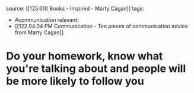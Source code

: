 source: [[125.010 Books - Inspired - Marty Cagan]]
tags:
- #communication 
relevant:
- [[122.04.04 PM Communication - Ten pieces of communication advice from Marty Cagan]]

# Do your homework, know what you're talking about and people will be more likely to follow you

